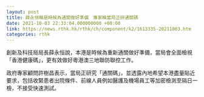 ```yaml
---
layout: post
title: 薛永恒稱是時候為通關做好準備　專家稱當局正研通關碼
date: 2021-10-03 22:33:04.000000000 +08:00
link: https://news.rthk.hk/rthk/ch/component/k2/1613335-20211003.htm
categories: rthk
---
```


創新及科技局局長薛永恒說，本港是時候為重新通關做好準備，當局會全面檢視「香港健康碼」，更有效做好粵港澳三地聯防聯控工作。

政府專家顧問許樹昌表示，當局正研究「通關碼」，並透露內地希望本港盡量貼近要求，包括收緊患者出院條件、前線人員例如醫護及機場員工等加密檢測至隔日一檢，不接受快速測試。
